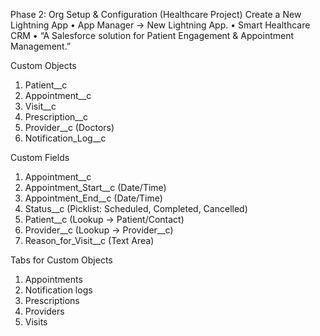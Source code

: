 Phase 2: Org Setup & Configuration (Healthcare Project)
Create a New Lightning App
•	App Manager → New Lightning App.
•	Smart Healthcare CRM
•	 “A Salesforce solution for Patient Engagement & Appointment Management.”
 
Custom Objects
1.	Patient__c 
2.	Appointment__c
3.	Visit__c
4.	Prescription__c
5.	Provider__c (Doctors)
6.	Notification_Log__c
 
 
 
Custom Fields
1. Appointment__c
2.	Appointment_Start__c (Date/Time)
3.	Appointment_End__c (Date/Time)
4.	Status__c (Picklist: Scheduled, Completed, Cancelled)
5.	Patient__c (Lookup → Patient/Contact)
6. Provider__c (Lookup → Provider__c)
7.	Reason_for_Visit__c (Text Area)
 
 
 Tabs for Custom Objects
 1. Appointments
 2. Notification logs
 3. Prescriptions
 4. Providers
 5. Visits
